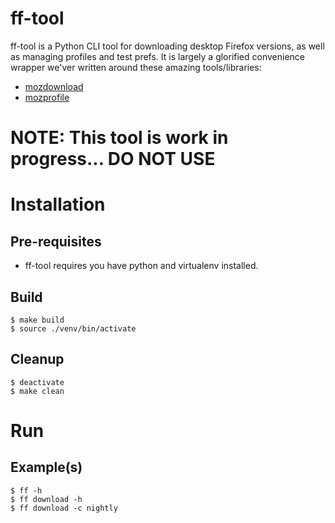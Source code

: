 # ff-tool
ff-tool is a Python CLI tool for downloading desktop Firefox versions, 
as well as managing profiles and test prefs.  It is largely a glorified 
convenience wrapper we'ver written around these amazing tools/libraries:

* [mozdownload](https://github.com/mozilla/mozdownload)
* [mozprofile](https://github.com/mozilla/mozprofile)


# NOTE: This tool is work in progress...  DO NOT USE


# Installation

## Pre-requisites
* ff-tool requires you have python and virtualenv installed.

## Build
```
$ make build
$ source ./venv/bin/activate
```

## Cleanup
```
$ deactivate
$ make clean 
```

# Run
## Example(s)
```
$ ff -h
$ ff download -h
$ ff download -c nightly
```

